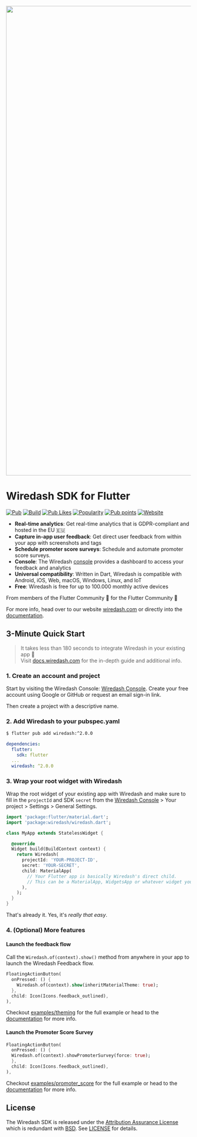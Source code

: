 <p align="center">
  <img width="1280" alt="Wiredash Logo" src="https://github.com/wiredashio/wiredash-sdk/assets/1096485/37606b3b-8f0c-4528-b15b-31bcd9949af5">
</p>

# Wiredash SDK for Flutter

[![Pub](https://img.shields.io/pub/v/wiredash.svg)](https://pub.dartlang.org/packages/wiredash)
[![Build](https://img.shields.io/github/actions/workflow/status/wiredashio/wiredash-sdk/nightly.yaml?branch=stable)](https://github.com/wiredashio/wiredash-sdk/actions)
[![Pub Likes](https://img.shields.io/pub/likes/wiredash)](https://pub.dev/packages/wiredash/score)
[![Popularity](https://img.shields.io/pub/popularity/wiredash)](https://pub.dev/packages/wiredash/score)
[![Pub points](https://img.shields.io/pub/points/wiredash)](https://pub.dev/packages/wiredash/score)
[![Website](https://img.shields.io/badge/website-wiredash.com-blue.svg)](https://wiredash.com/)

- **Real-time analytics**: Get real-time analytics that is GDPR-compliant and hosted in the EU 🇪🇺
- **Capture in-app user feedback**: Get direct user feedback from within your app with screenshots and tags
- **Schedule promoter score surveys**: Schedule and automate promoter score surveys.
- **Console**: The Wiredash [console](https://wiredash.com/console) provides a dashboard to access your feedback and analytics
- **Universal compatibility**: Written in Dart, Wiredash is compatible with Android, iOS, Web, macOS, Windows, Linux, and IoT
- **Free**: Wiredash is free for up to 100.000 monthly active devices

From members of the Flutter Community 💙 for the Flutter Community 💙

For more info, head over to our website [wiredash.com](https://wiredash.com) or directly into the [documentation](https://docs.wiredash.com).

## 3-Minute Quick Start

> It takes less than 180 seconds to integrate Wiredash in your existing app 🚀 <br />
> Visit [docs.wiredash.com](https://docs.wiredash.com/guide/start) for the in-depth
> guide and additional info.

### 1. Create an account and project

Start by visiting the Wiredash Console: [Wiredash Console](https://wiredash.com/console).
Create your free account using Google or GitHub or request an email sign-in link.

Then create a project with a descriptive name.

### 2. Add Wiredash to your pubspec.yaml

```bash
$ flutter pub add wiredash:^2.0.0
```

```yaml
dependencies:
  flutter:
    sdk: flutter
  ...
  wiredash: ^2.0.0
```

### 3. Wrap your root widget with Wiredash

Wrap the root widget of your existing app with Wiredash and make sure to fill in the `projectId` and SDK `secret`
from the [Wiredash Console](https://console.wiredash.com) > Your project >
Settings > General Settings.

```dart
import 'package:flutter/material.dart';
import 'package:wiredash/wiredash.dart';

class MyApp extends StatelessWidget {

  @override
  Widget build(BuildContext context) {
    return Wiredash(
      projectId: 'YOUR-PROJECT-ID',
      secret: 'YOUR-SECRET',
      child: MaterialApp(
        // Your Flutter app is basically Wiredash's direct child.
        // This can be a MaterialApp, WidgetsApp or whatever widget you like.
      ),
    );
  }
}
```

That's already it. Yes, it's *really that easy*.

### 4. (Optional) More features

#### Launch the feedback flow

Call the `Wiredash.of(context).show()` method from anywhere in your app to launch the Wiredash Feedback flow.

```dart
FloatingActionButton(
  onPressed: () {
    Wiredash.of(context).show(inheritMaterialTheme: true);
  },
  child: Icon(Icons.feedback_outlined),
),
```

Checkout [examples/theming](https://github.com/wiredashio/wiredash-sdk/blob/stable/examples/theming/lib/main.dart) for the full example or head to the [documentation](https://docs.wiredash.com/reference/feedback) for more info.

#### Launch the Promoter Score Survey

```dart
FloatingActionButton(
  onPressed: () {
  Wiredash.of(context).showPromoterSurvey(force: true);
  },
  child: Icon(Icons.feedback_outlined),
),
```

Checkout [examples/promoter_score](https://github.com/wiredashio/wiredash-sdk/blob/stable/examples/promoter_score/lib/main.dart) for the full example or head to the [documentation](https://docs.wiredash.com/reference/promoter-score) for more info.

## License

The Wiredash SDK is released under the [Attribution Assurance License](https://opensource.org/licenses/AAL) which is redundant with [BSD](https://opensource.org/licenses/BSD-3-Clause).
See [LICENSE](https://github.com/wiredashio/wiredash-sdk/blob/stable/LICENSE) for details.